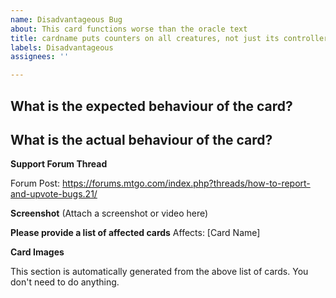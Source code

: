 ```yaml
---
name: Disadvantageous Bug
about: This card functions worse than the oracle text
title: cardname puts counters on all creatures, not just its controller's
labels: Disadvantageous
assignees: ''

---
```


**What is the expected behaviour of the card?**
 -

**What is the actual behaviour of the card?**
 -

**Support Forum Thread**
<!-- If you can, please also report this to the official forums. -->
Forum Post: https://forums.mtgo.com/index.php?threads/how-to-report-and-upvote-bugs.21/

**Screenshot**
(Attach a screenshot or video here)

**Please provide a list of affected cards**
Affects: [Card Name]

**Card Images**
<!-- Images --> This section is automatically generated from the above list of cards.  You don't need to do anything.

